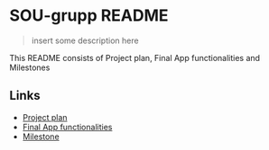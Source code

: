 # SOU-grupp README
> insert some description here

This README consists of Project plan, Final App functionalities and Milestones

## Links
- [Project plan](https://github.com/joonasoispuu/SOU-grupp/projects/1)
- [Final App functionalities](https://github.com/joonasoispuu/SOU-grupp/issues/19)
- [Milestone](https://github.com/joonasoispuu/SOU-grupp/milestones/Final%20App%20functionalities)
